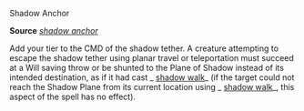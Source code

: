 Shadow Anchor

**Source** [_shadow anchor_](advancedRaceGuide/uncommonRaces/wayangs#_shadow-anchor)

Add your tier to the CMD of the shadow tether. A creature attempting to escape the shadow tether using planar travel or teleportation must succeed at a Will saving throw or be shunted to the Plane of Shadow instead of its intended destination, as if it had cast _ [shadow walk](spells/shadowWalk#_shadow-walk)_ (if the target could not reach the Shadow Plane from its current location using _ [shadow walk](spells/shadowWalk#_shadow-walk)_, this aspect of the spell has no effect).

